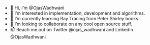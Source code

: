 - 👋 Hi, I’m @OjasWadhwani
- 👀 I’m interested in implementation, development and algorithms.
- 🌱 I’m currently learning Ray Tracing from Peter Shirley books.
- 💞️ I’m looking to collaborate on any cool open source stuff.
- 📫 Reach me out on Twitter @ojas_wadhwani and LinkedIn @OjasWadhwani

<!---
OjasWadhwani/OjasWadhwani is a ✨ special ✨ repository because its `README.md` (this file) appears on your GitHub profile.
You can click the Preview link to take a look at your changes.
--->
